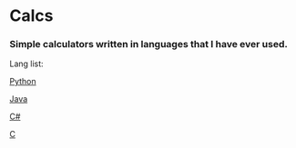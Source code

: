 # Calcs
### Simple calculators written in languages that I have ever used.
Lang list:

[Python](https://github.com/SuperFeda/calcs/blob/main/calc.py)

[Java](https://github.com/SuperFeda/calcs/blob/main/Calc.java)

[C#](https://github.com/SuperFeda/calcs/blob/main/Calculator.cs)

[C](https://github.com/SuperFeda/calcs/blob/main/calc.c)
